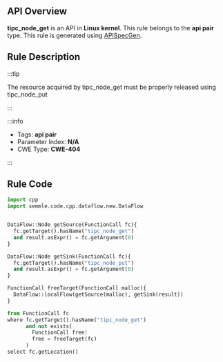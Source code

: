 ---
---


## API Overview
**tipc_node_get** is an API in **Linux kernel**. This rule belongs to the **api pair** type. This rule is generated using [APISpecGen](../../tools/APISpecGen).
## Rule Description

:::tip

The resource acquired by tipc_node_get must be properly released using tipc_node_put

:::

:::info

- Tags: **api pair**
- Parameter Index: **N/A**
- CWE Type: **CWE-404**

:::

## Rule Code
```python
import cpp
import semmle.code.cpp.dataflow.new.DataFlow


DataFlow::Node getSource(FunctionCall fc){
  fc.getTarget().hasName("tipc_node_get")
  and result.asExpr() = fc.getArgument(0)
}

DataFlow::Node getSink(FunctionCall fc){
  fc.getTarget().hasName("tipc_node_put")
  and result.asExpr() = fc.getArgument(0)
}

FunctionCall freeTarget(FunctionCall malloc){
  DataFlow::localFlow(getSource(malloc), getSink(result))
}

from FunctionCall fc
where fc.getTarget().hasName("tipc_node_get")
      and not exists(
        FunctionCall free| 
        free = freeTarget(fc)
      )
select fc.getLocation()

    
```
